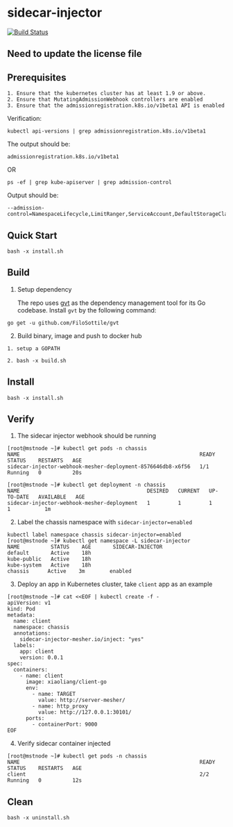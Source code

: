 # sidecar-injector  
[![Build Status](https://travis-ci.org/go-chassis/sidecar-injector.svg?branch=master)](https://travis-ci.org/go-chassis/sidecar-injector)

## Need to update the license file

## Prerequisites
```
1. Ensure that the kubernetes cluster has at least 1.9 or above.
2. Ensure that MutatingAdmissionWebhook controllers are enabled
3. Ensure that the admissionregistration.k8s.io/v1beta1 API is enabled
```
Verification:
```
kubectl api-versions | grep admissionregistration.k8s.io/v1beta1
```
The output should be:
```
admissionregistration.k8s.io/v1beta1
```

OR

```
ps -ef | grep kube-apiserver | grep admission-control
```
Output should be:
```
--admission-control=NamespaceLifecycle,LimitRanger,ServiceAccount,DefaultStorageClass,DefaultTolerationSeconds,NodeRestriction,MutatingAdmissionWebhook,ValidatingAdmissionWebhook,ResourceQuota
```

## Quick Start

```
bash -x install.sh
```

## Build

1. Setup dependency

   The repo uses [gvt](https://github.com/FiloSottile/gvt) as the dependency management tool for its Go codebase. Install `gvt` by the following command:
```
go get -u github.com/FiloSottile/gvt
```

2. Build binary, image and push to docker hub

```
1. setup a GOPATH

2. bash -x build.sh
```

## Install

```
bash -x install.sh
```

## Verify

1. The sidecar injector webhook should be running
```
[root@mstnode ~]# kubectl get pods -n chassis
NAME                                                          READY     STATUS    RESTARTS   AGE
sidecar-injector-webhook-mesher-deployment-8576646db8-x6f56   1/1       Running   0          20s

[root@mstnode ~]# kubectl get deployment -n chassis
NAME                                         DESIRED   CURRENT   UP-TO-DATE   AVAILABLE   AGE
sidecar-injector-webhook-mesher-deployment   1         1         1            1           1m
```

2. Label the chassis namespace with `sidecar-injector=enabled`
```
kubectl label namespace chassis sidecar-injector=enabled
[root@mstnode ~]# kubectl get namespace -L sidecar-injector
NAME          STATUS    AGE       SIDECAR-INJECTOR
default       Active    18h
kube-public   Active    18h
kube-system   Active    18h
chassis      Active    3m        enabled
```

3. Deploy an app in Kubernetes cluster, take `client` app as an example

```
[root@mstnode ~]# cat <<EOF | kubectl create -f -
apiVersion: v1
kind: Pod
metadata:
  name: client
  namespace: chassis
  annotations:
    sidecar-injector-mesher.io/inject: "yes"
  labels:
    app: client
    version: 0.0.1
spec:
  containers:
    - name: client
      image: xiaoliang/client-go
      env:
        - name: TARGET
          value: http://server-mesher/
        - name: http_proxy
          value: http://127.0.0.1:30101/
      ports:
        - containerPort: 9000
EOF
```

4. Verify sidecar container injected
```
[root@mstnode ~]# kubectl get pods -n chassis
NAME                                                          READY     STATUS    RESTARTS   AGE
client                                                        2/2       Running   0          12s
```

## Clean
```
bash -x uninstall.sh
```
